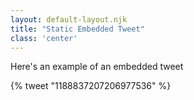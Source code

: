 ```yaml
---
layout: default-layout.njk
title: "Static Embedded Tweet"
class: 'center'
---
```


Here's an example of an embedded tweet

{% tweet "1188837207206977536" %}
